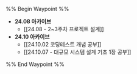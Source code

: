 
%% Begin Waypoint %%
- **24.08 아카이브**
	- [[24.08 - 2~3주차 프로젝트 설계]]
- **24.10 아카이브**
	- [[24.10.02 코딩테스트 개념 공부]]
	- [[24.10.07 - 대규모 시스템 설계 기초 1장 공부]]

%% End Waypoint %%
